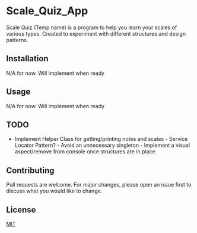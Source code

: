 # Scale_Quiz_App
Scale Quiz (Temp name) is a program to help you learn your scales of various types.
Created to experiment with different structures and design patterns.

## Installation
N/A for now. Will implement when ready

## Usage
N/A for now. Will implement when ready

## TODO
- Implement Helper Class for getting/printing notes and scales
              - Service Locator Pattern?
                  - Avoid an unnecessary singleton
          - Implement a visual aspect/remove from console once structures are in place

## Contributing
Pull requests are welcome. For major changes, please open an issue first to discuss what you would like to change.

## License
[MIT](https://choosealicense.com/licenses/mit/)